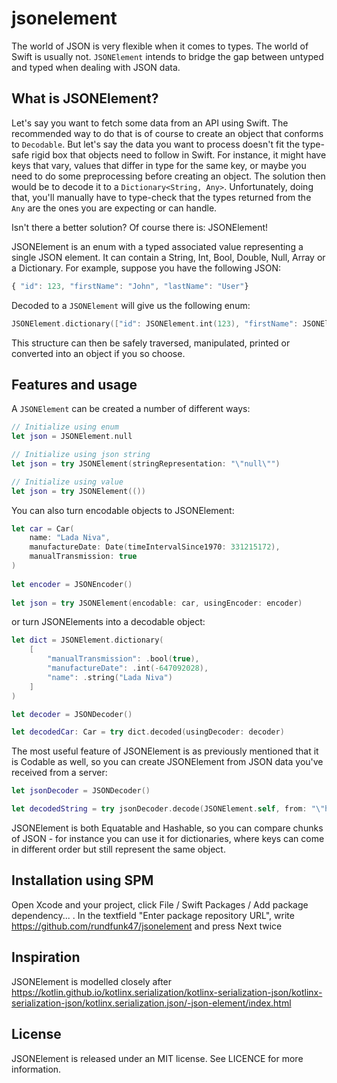 # jsonelement

The world of JSON is very flexible when it comes to types. The world of Swift is usually not. `JSONElement` intends to bridge the gap between untyped and typed when dealing with JSON data. 

## What is JSONElement?

Let's say you want to fetch some data from an API using Swift. The recommended way to do that is of course to create an object that conforms to `Decodable`. But let's say the data you want to process doesn't fit the type-safe rigid box that objects need to follow in Swift. For instance, it might have keys that vary, values that differ in type for the same key, or maybe you need to do some preprocessing before creating an object. The solution then would be to decode it to a `Dictionary<String, Any>`. Unfortunately, doing that, you'll manually have to type-check that the types returned from the `Any` are the ones you are expecting or can handle. 

Isn't there a better solution? Of course there is: JSONElement!

JSONElement is an enum with a typed associated value representing a single JSON element. It can contain a String, Int, Bool, Double, Null, Array or a Dictionary. For example, suppose you have the following JSON:

```javascript
{ "id": 123, "firstName": "John", "lastName": "User"}
```

Decoded to a `JSONElement` will give us the following enum:

```swift
JSONElement.dictionary(["id": JSONElement.int(123), "firstName": JSONElement.string("John"), "lastName": JSONElement.string("User")])
```

This structure can then be safely traversed, manipulated, printed or converted into an object if you so choose.

## Features and usage 

A `JSONElement` can be created a number of different ways:

```swift
// Initialize using enum
let json = JSONElement.null
```

```swift
// Initialize using json string
let json = try JSONElement(stringRepresentation: "\"null\"")
```

```swift
// Initialize using value
let json = try JSONElement(())
```

You can also turn encodable objects to JSONElement:

```swift
let car = Car(
    name: "Lada Niva",
    manufactureDate: Date(timeIntervalSince1970: 331215172),
    manualTransmission: true
)
        
let encoder = JSONEncoder()
        
let json = try JSONElement(encodable: car, usingEncoder: encoder)
```

or turn JSONElements into a decodable object:

```swift
let dict = JSONElement.dictionary(
    [
        "manualTransmission": .bool(true),
        "manufactureDate": .int(-647092028),
        "name": .string("Lada Niva")
    ]
)

let decoder = JSONDecoder()

let decodedCar: Car = try dict.decoded(usingDecoder: decoder)
```

The most useful feature of JSONElement is as previously mentioned that it is Codable as well, so you can create JSONElement from JSON data you've received from a server:

```swift
let jsonDecoder = JSONDecoder()

let decodedString = try jsonDecoder.decode(JSONElement.self, from: "\"hel\\\"lo\"".data(using: .utf8)!)
```

JSONElement is both Equatable and Hashable, so you can compare chunks of JSON - for instance you can use it for dictionaries, where keys can come in different order but still represent the same object.

## Installation using SPM

Open Xcode and your project, click File / Swift Packages / Add package dependency... . In the textfield "Enter package repository URL", write https://github.com/rundfunk47/jsonelement and press Next twice

## Inspiration

JSONElement is modelled closely after https://kotlin.github.io/kotlinx.serialization/kotlinx-serialization-json/kotlinx-serialization-json/kotlinx.serialization.json/-json-element/index.html

## License

JSONElement is released under an MIT license. See LICENCE for more information.
